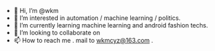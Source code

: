 - 👋 Hi, I’m @wkm
- 👀 I’m interested in automation / machine learning / politics.
- 🌱 I’m currently learning machine learning and android fashion techs.
- 💞️ I’m looking to collaborate on 
- 📫 How to reach me . mail to wkmcyz@163.com .

<!---
wkmcyz/wkmcyz is a ✨ special ✨ repository because its `README.md` (this file) appears on your GitHub profile.
You can click the Preview link to take a look at your changes.
--->
